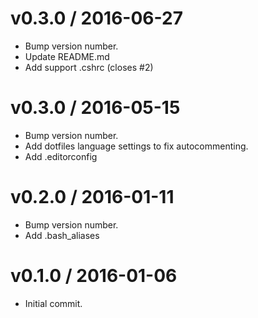 v0.3.0 / 2016-06-27
===================

* Bump version number.
* Update README.md
* Add support .cshrc (closes #2)

v0.3.0 / 2016-05-15
===================

* Bump version number.
* Add dotfiles language settings to fix autocommenting.
* Add .editorconfig

v0.2.0 / 2016-01-11
===================

* Bump version number.
* Add .bash_aliases

v0.1.0 / 2016-01-06
===================

* Initial commit.

